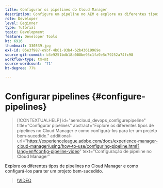 ```yaml
---
title: Configurar os pipelines do Cloud Manager
description: Configure um pipeline no AEM e explore os diferentes tipos de pipelines.
role: Developer
level: Beginner
type: Tutorial
topic: Development
feature: Developer Tools
kt: 6916
thumbnail: 330539.jpg
exl-id: 05e3f987-e9bf-4b61-93b4-62b43619969e
source-git-commit: b3e9251bdb18a008be95c1fa9e5c79252a74fc98
workflow-type: tm+mt
source-wordcount: '71'
ht-degree: 77%

---
```


# Configurar pipelines {#configure-pipelines}

>[!CONTEXTUALHELP]
>id="aemcloud_devops_configurepipeline"
>title="Configurar pipelines"
>abstract="Explore os diferentes tipos de pipelines no Cloud Manager e como configurá-los para ter um projeto bem-sucedido."
>additional-url="https://experienceleague.adobe.com/docs/experience-manager-cloud-manager/using/how-to-use/configuring-pipeline.html?lang=en#config-pipeline-video" text="Configuração de pipeline no Cloud Manager"

Explore os diferentes tipos de pipelines no Cloud Manager e como configurá-los para ter um projeto bem-sucedido.

>[!VIDEO](https://video.tv.adobe.com/v/330539?quality=12&learn=on)
